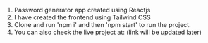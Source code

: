 1. Password generator app created using Reactjs
2. I have created the frontend using Tailwind CSS
3. Clone and run 'npm i' and then 'npm start' to run the project.
4. You can also check the live project at: (link will be updated later)
